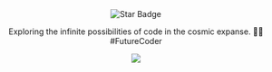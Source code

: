 <div align="center">
<img src="https://img.shields.io/static/v1?label=%F0%9F%8C%9F&message=Let's%20Make%20It%20Work!&style=style=flat&color=8A2BE2" alt="Star Badge"/>

<br/>

<p align="center">
  <span>Exploring the infinite possibilities of code in the cosmic expanse. 🌌✨ #FutureCoder</span>
</p
<br/>

<div align="center">
  <a href="https://github.com/ayeshanweerasuriya">
    <img src="https://skillicons.dev/icons?i=js,html,css,androidstudio,figma,git,github,ai,mysql,nodejs,postman,py,react,visualstudio,vscode" />
  </a>
</div>

